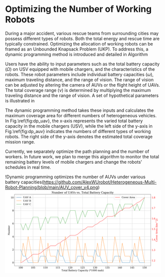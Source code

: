 # Optimizing the Number of Working Robots

During a major accident, various rescue teams from surrounding cities may possess different types of robots. 
Both the total energy and rescue time are typically constrained. Optimizing the allocation of working robots can be framed as an Unbounded Knapsack Problem (UKP). 
To address this, a dynamic programming method is introduced and detailed in Algorithm

Users have the ability to input parameters such as the total battery capacity ($\Omega$) on USV equipped with mobile chargers, and the characteristics of the robots. These robot parameters include individual battery capacities ($\omega$), maximum traveling distance, and the range of vision. The range of vision can be adjusted by altering the camera of AUVs or the flight height of UAVs. The total coverage range ($\nu$) is determined by multiplying the maximum traveling distance and the range of vision. A set of hypothetical parameters is illustrated in 

The dynamic programming method takes these inputs and calculates the maximum coverage area for different numbers of heterogeneous vehicles. In Fig.\ref{fig:dp_uav}, the x-axis represents the varied total battery capacity in the mobile chargers (USV), while the left side of the y-axis in Fig.\ref{fig:dp_auv} indicates the numbers of different types of working robots. The right side of the y-axis denotes the estimated total coverage mission range.


Currently, we separately optimize the path planning and the number of workers. In future work, we plan to merge this algorithm to monitor the total remaining battery levels of mobile chargers and change the robots' schedules in real time.

!Dynamic programming optimizes the number of AUVs under various battery capacities(https://github.com/AlexWUrobot/Heterogeneous-Multi-Robot-Planning/blob/main/AUV_cover_v4.png)
![Dynamic programming optimizes the number of UAVs under various battery capacities](https://github.com/AlexWUrobot/Heterogeneous-Multi-Robot-Planning/blob/main/UAV_cover_v4.png)

